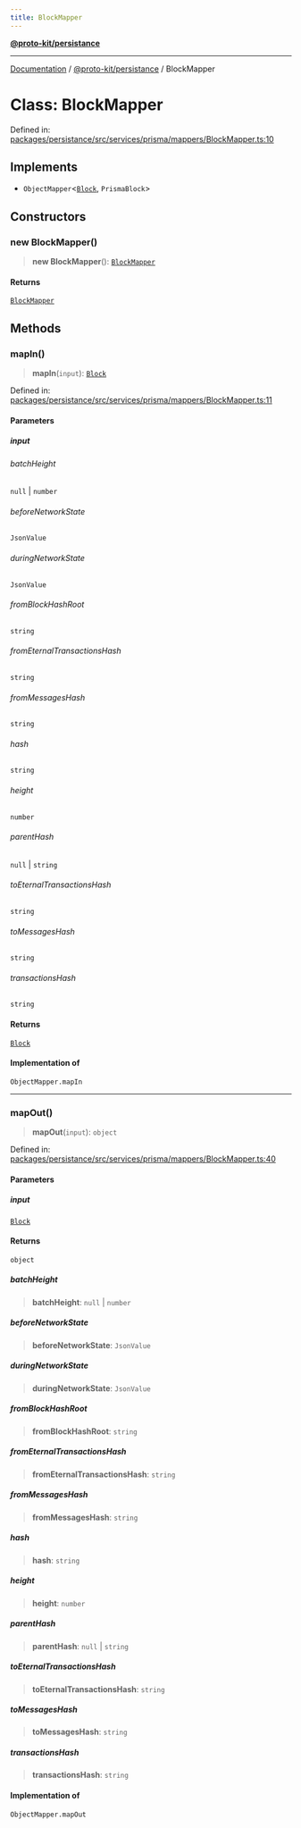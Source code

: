 ```yaml
---
title: BlockMapper
---
```


[**@proto-kit/persistance**](../README.md)

***

[Documentation](../../../README.md) / [@proto-kit/persistance](../README.md) / BlockMapper

# Class: BlockMapper

Defined in: [packages/persistance/src/services/prisma/mappers/BlockMapper.ts:10](https://github.com/proto-kit/framework/blob/4d6b3b6da51b3edee0fbf25ce72c1f59ec61e891/packages/persistance/src/services/prisma/mappers/BlockMapper.ts#L10)

## Implements

- `ObjectMapper`\<[`Block`](../../sequencer/interfaces/Block.md), `PrismaBlock`\>

## Constructors

### new BlockMapper()

> **new BlockMapper**(): [`BlockMapper`](BlockMapper.md)

#### Returns

[`BlockMapper`](BlockMapper.md)

## Methods

### mapIn()

> **mapIn**(`input`): [`Block`](../../sequencer/interfaces/Block.md)

Defined in: [packages/persistance/src/services/prisma/mappers/BlockMapper.ts:11](https://github.com/proto-kit/framework/blob/4d6b3b6da51b3edee0fbf25ce72c1f59ec61e891/packages/persistance/src/services/prisma/mappers/BlockMapper.ts#L11)

#### Parameters

##### input

###### batchHeight

`null` \| `number`

###### beforeNetworkState

`JsonValue`

###### duringNetworkState

`JsonValue`

###### fromBlockHashRoot

`string`

###### fromEternalTransactionsHash

`string`

###### fromMessagesHash

`string`

###### hash

`string`

###### height

`number`

###### parentHash

`null` \| `string`

###### toEternalTransactionsHash

`string`

###### toMessagesHash

`string`

###### transactionsHash

`string`

#### Returns

[`Block`](../../sequencer/interfaces/Block.md)

#### Implementation of

`ObjectMapper.mapIn`

***

### mapOut()

> **mapOut**(`input`): `object`

Defined in: [packages/persistance/src/services/prisma/mappers/BlockMapper.ts:40](https://github.com/proto-kit/framework/blob/4d6b3b6da51b3edee0fbf25ce72c1f59ec61e891/packages/persistance/src/services/prisma/mappers/BlockMapper.ts#L40)

#### Parameters

##### input

[`Block`](../../sequencer/interfaces/Block.md)

#### Returns

`object`

##### batchHeight

> **batchHeight**: `null` \| `number`

##### beforeNetworkState

> **beforeNetworkState**: `JsonValue`

##### duringNetworkState

> **duringNetworkState**: `JsonValue`

##### fromBlockHashRoot

> **fromBlockHashRoot**: `string`

##### fromEternalTransactionsHash

> **fromEternalTransactionsHash**: `string`

##### fromMessagesHash

> **fromMessagesHash**: `string`

##### hash

> **hash**: `string`

##### height

> **height**: `number`

##### parentHash

> **parentHash**: `null` \| `string`

##### toEternalTransactionsHash

> **toEternalTransactionsHash**: `string`

##### toMessagesHash

> **toMessagesHash**: `string`

##### transactionsHash

> **transactionsHash**: `string`

#### Implementation of

`ObjectMapper.mapOut`
